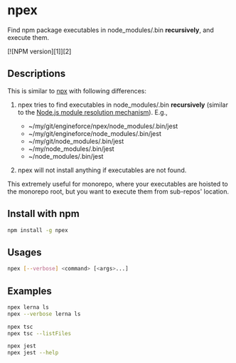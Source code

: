 # npex

Find npm package executables in node_modules/.bin **recursively**, and execute them.

[![NPM version][1]][2]

## Descriptions

This is similar to [npx](https://www.npmjs.com/package/npx) with following differences:

1. npex tries to find executables in node_modules/.bin **recursively** (similar to the [Node.js module resolution mechanism](https://nodejs.org/api/modules.html#modules_loading_from_node_modules_folders)). E.g.,

   - ~/my/git/engineforce/npex/node_modules/.bin/jest
   - ~/my/git/engineforce/node_modules/.bin/jest
   - ~/my/git/node_modules/.bin/jest
   - ~/my/node_modules/.bin/jest
   - ~/node_modules/.bin/jest

2. npex will not install anything if executables are not found.

This extremely useful for monorepo, where your executables are hoisted to the monorepo root, but you want to execute them from sub-repos' location.

## Install with npm

```sh
npm install -g npex
```

## Usages

```sh
npex [--verbose] <command> [<args>...]
```

## Examples

```sh
npex lerna ls
npex --verbose lerna ls

npex tsc
npex tsc --listFiles

npex jest
npex jest --help
```
